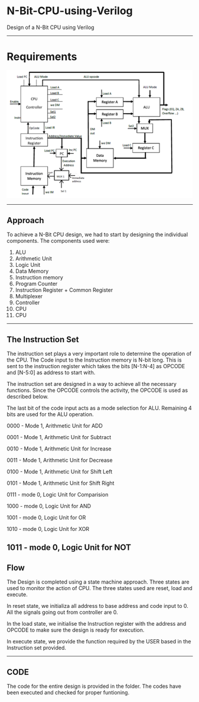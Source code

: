 # N-Bit-CPU-using-Verilog
Design of a N-Bit CPU using Verilog

----
# Requirements
<img src="CPU.png" width="600" >  

---
## Approach
To achieve a N-Bit CPU design, we had to start by designing the individual components.
The components used were:
  1. ALU
  2. Arithmetic Unit
  3. Logic Unit
  5. Data Memory
  6. Instruction memory
  7. Program Counter
  8. Instruction Register + Common Register
  9. Multiplexer
  10. Controller
  11. CPU
  12. CPU

------

## The Instruction Set

The instruction set plays a very important role to determine the operation of the CPU. The Code input to the Instruction memory is N-bit long. This is sent to the instruction register which takes the bits [N-1:N-4] as OPCODE and [N-5:0] as address to start with.

The instruction set are designed in a way to achieve all the necessary functions. Since the OPCODE controls the activity, the OPCODE is used as described below.

The last bit of the code input acts as a mode selection for ALU. Remaining 4 bits are used for the ALU operation.

0000 - Mode 1, Arithmetic Unit for ADD

0001 - Mode 1, Arithmetic Unit for Subtract

0010 - Mode 1, Arithmetic Unit for Increase

0011 - Mode 1, Arithmetic Unit for Decrease

0100 - Mode 1, Arithmetic Unit for Shift Left

0101 - Mode 1, Arithmetic Unit for Shift Right

0111 - mode 0, Logic Unit for Comparision

1000 - mode 0, Logic Unit for AND 

1001 - mode 0, Logic Unit for OR

1010 - mode 0, Logic Unit for XOR

1011 - mode 0, Logic Unit for NOT
------

## Flow

The Design is completed using a state machine approach. Three states are used to monitor the action of CPU. The three states used are reset, load and execute.

In reset state, we initializa all address to base address and code input to 0. All the signals going out from controller are 0.

In the load state, we initialise the Instruction register with the address and OPCODE to make sure the design is ready for execution.

In execute state, we provide the function required by the USER based in the Instruction set provided.

----

## CODE

The code for the entire design is provided in the folder. The codes have been executed and checked for proper funtioning.
